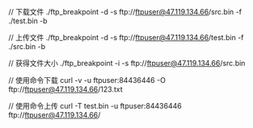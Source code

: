 
// 下载文件
./ftp_breakpoint -d -s ftp://ftpuser@47.119.134.66/src.bin -f ./test.bin -b

// 上传文件
./ftp_breakpoint -d -s ftp://ftpuser@47.119.134.66/test.bin -f ./src.bin -b

// 获得文件大小
./ftp_breakpoint -i -s ftp://ftpuser@47.119.134.66/src.bin

// 使用命令下载
curl -v -u ftpuser:84436446 -O ftp://ftpuser@47.119.134.66/123.txt

// 使用命令上传
curl -T test.bin -u ftpuser:84436446 ftp://ftpuser@47.119.134.66/
